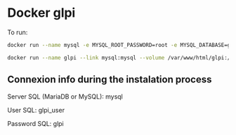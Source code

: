 # Docker glpi

To run: 

```bash
docker run --name mysql -e MYSQL_ROOT_PASSWORD=root -e MYSQL_DATABASE=glpidb -e MYSQL_USER=glpi_user -e MYSQL_PASSWORD=glpi --volume /var/lib/mysql:/var/lib/mysql -d mysql:5.7.23
```

```bash
docker run --name glpi --link mysql:mysql --volume /var/www/html/glpi:/var/www/html/glpi -p 80:80 -d wemr/glpi
```
## Connexion info during the instalation process

Server SQL (MariaDB or MySQL): mysql

User SQL: glpi_user

Password SQL: glpi
